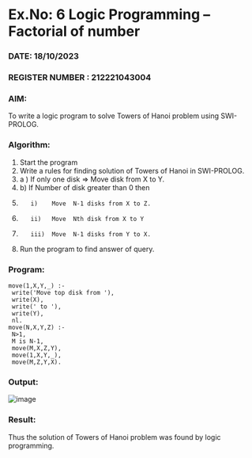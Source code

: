 # Ex.No: 6   Logic Programming – Factorial of number   
### DATE: 18/10/2023                                                                            
### REGISTER NUMBER : 212221043004
### AIM: 
To  write  a logic program  to solve Towers of Hanoi problem  using SWI-PROLOG. 
### Algorithm:
1. Start the program
2.  Write a rules for finding solution of Towers of Hanoi in SWI-PROLOG.
3.  a )	If only one disk  => Move disk from X to Y.
4.  b)	If Number of disk greater than 0 then
5.        i)	Move  N-1 disks from X to Z.
6.        ii)	Move  Nth disk from X to Y
7.        iii)	Move  N-1 disks from Y to X.
8. Run the program  to find answer of  query.

### Program:
```
move(1,X,Y,_) :-
 write('Move top disk from '),
 write(X),
 write(' to '),
 write(Y),
 nl.
move(N,X,Y,Z) :-
 N>1,
 M is N-1,
 move(M,X,Z,Y),
 move(1,X,Y,_),
 move(M,Z,Y,X). 

```


### Output:

![image](https://github.com/Sudhindev/AI_Lab_2023-24/assets/130021386/b0546553-300a-4c53-9ab0-f7b24b5f138a)


### Result:
Thus the solution of Towers of Hanoi problem was found by logic programming.
